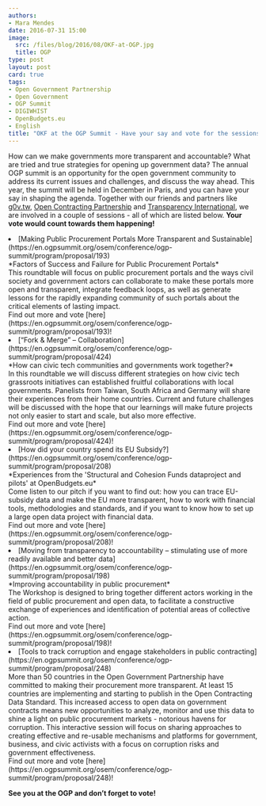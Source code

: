 ```yaml
---
authors:
- Mara Mendes
date: 2016-07-31 15:00
image:
  src: /files/blog/2016/08/OKF-at-OGP.jpg
  title: OGP   
type: post
layout: post
card: true
tags:
- Open Government Partnership
- Open Government
- OGP Summit
- DIGIWHIST 
- OpenBudgets.eu
- English 
title: "OKF at the OGP Summit - Have your say and vote for the sessions you want to see happening at the summit"
---
```


How can we make governments more transparent and accountable? What are tried and true strategies for opening up government data? The annual OGP summit is an opportunity for the open government community to address its current issues and challenges, and discuss the way ahead. This year, the summit will be held in December in Paris, and you can have your say in shaping the agenda. Together with our friends and partners like [g0v.tw](http://g0v.asia/tw/), [Open Contracting Partnership](http://www.open-contracting.org) and [Transparency International](www.transparency.org), we are involved in a couple of sessions -  all of which are listed below. **Your vote would count towards them happening!**

<li>[Making Public Procurement Portals More Transparent and Sustainable](https://en.ogpsummit.org/osem/conference/ogp-summit/program/proposal/193)<br />
*Factors of Success and Failure for Public Procurement Portals* <br />
This roundtable will focus on public procurement portals and the ways civil society and government actors can collaborate to make these portals more open and transparent, integrate feedback loops, as well as generate lessons for the rapidly expanding community of such portals about the critical elements of lasting impact. <br /> Find out more and vote [here](https://en.ogpsummit.org/osem/conference/ogp-summit/program/proposal/193)!</li>

<li>[“Fork & Merge” – Collaboration](https://en.ogpsummit.org/osem/conference/ogp-summit/program/proposal/424)<br />
*How can civic tech communities and governments work together?* <br />
In this roundtable we will discuss different strategies on how civic tech grassroots initiatives can established fruitful collaborations with local governments. Panelists from Taiwan, South Africa and Germany will share their experiences from their home countries. Current and future challenges will be discussed with the hope that our learnings will make future projects not only easier to start and scale, but also more effective. <br /> Find out more and vote [here](https://en.ogpsummit.org/osem/conference/ogp-summit/program/proposal/424)!</li>

<li>[How did your country spend its EU Subsidy?](https://en.ogpsummit.org/osem/conference/ogp-summit/program/proposal/208)<br />
*Experiences from the 'Structural and Cohesion Funds dataproject and pilots' at OpenBudgets.eu* <br />
Come listen to our pitch if you want to find out: how you can trace EU-subsidy data and make the EU more transparent, how to work with financial tools, methodologies and standards, and if you want to know how to set up a large open data project with financial data. <br />Find out more and vote [here](https://en.ogpsummit.org/osem/conference/ogp-summit/program/proposal/208)!</li>

<li>[Moving from transparency to accountability – stimulating use of more readily available and better data](https://en.ogpsummit.org/osem/conference/ogp-summit/program/proposal/198)<br />
*Improving accountability in public procurement*<br />
The Workshop is designed to bring together different actors working in the field of public procurement and open data, to facilitate a constructive exchange of experiences and identification of potential areas of collective action. <br />Find out more and vote [here](https://en.ogpsummit.org/osem/conference/ogp-summit/program/proposal/198)!</li>

<li>[Tools to track corruption and engage stakeholders in public contracting](https://en.ogpsummit.org/osem/conference/ogp-summit/program/proposal/248)<br />
More than 50 countries in the Open Government Partnership have committed to making their procurement more transparent. At least 15 countries are implementing and starting to publish in the Open Contracting Data Standard. This increased access to open data on government contracts means new opportunities to analyze, monitor and use this data to shine a light on public procurement markets - notorious havens for corruption. This interactive session will focus on sharing approaches to creating effective and re-usable mechanisms and platforms for government, business, and civic activists with a focus on corruption risks and government effectiveness.<br />
Find out more and vote [here](https://en.ogpsummit.org/osem/conference/ogp-summit/program/proposal/248)!</li>

**See you at the OGP and don’t forget to vote!**
